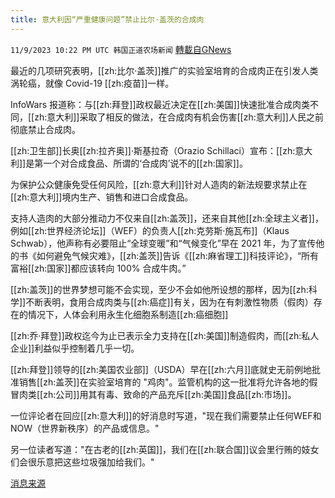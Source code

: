 ```yaml
---
title: 意大利因“严重健康问题”禁止比尔·盖茨的合成肉
---
```

`11/9/2023 10:22 PM UTC 韩国正道农场新闻` [轉載自GNews](https://gnews.org/articles/1951960)

最近的几项研究表明，[[zh:比尔·盖茨]]推广的实验室培育的合成肉正在引发人类涡轮癌，就像 Covid-19 [[zh:疫苗]]一样。

InfoWars 报道称：与[[zh:拜登]]政权最近决定在[[zh:美国]]快速批准合成肉类不同，[[zh:意大利]]采取了相反的做法，在合成肉有机会伤害[[zh:意大利]]人民之前彻底禁止合成肉。

[[zh:卫生部]]长奥[[zh:拉齐奥]]·斯基拉奇（Orazio Schillaci）宣布：[[zh:意大利]]是第一个对合成食品、所谓的‘合成肉’说不的[[zh:国家]]。

为保护公众健康免受任何风险，[[zh:意大利]]针对人造肉的新法规要求禁止在[[zh:意大利]]境内生产、销售和进口合成食品。

支持人造肉的大部分推动力不仅来自[[zh:盖茨]]，还来自其他[[zh:全球主义者]]，例如[[zh:世界经济论坛]]（WEF）的负责人[[zh:克劳斯·施瓦布]]（Klaus Schwab），他声称有必要阻止“全球变暖”和“气候变化”早在 2021 年，为了宣传他的书《如何避免气候灾难》，[[zh:盖茨]]告诉《[[zh:麻省理工]]科技评论》，“所有富裕[[zh:国家]]都应该转向 100% 合成牛肉。”

[[zh:盖茨]]的世界梦想可能不会实现，至少不会如他所设想的那样，因为[[zh:科学]]不断表明，食用合成肉类与[[zh:癌症]]有关，因为在有刺激性物质（假肉）存在的情况下，人体会利用永生化细胞系制造[[zh:癌细胞]]

[[zh:乔·拜登]]政权迄今为止已表示全力支持在[[zh:美国]]制造假肉，而[[zh:私人企业]]利益似乎控制着几乎一切。

[[zh:拜登]]领导的[[zh:美国农业部]]（USDA）早在[[zh:六月]]底就史无前例地批准销售[[zh:盖茨]]在实验室培育的 "鸡肉"。监管机构的这一批准将允许各地的假冒肉类[[zh:公司]]用其有毒、致命的产品充斥[[zh:美国]]食品[[zh:市场]]。

一位评论者在回应[[zh:意大利]]的好消息时写道，"现在我们需要禁止任何WEF和NOW（世界新秩序）的产品或信息。"

另一位读者写道："在古老的[[zh:英国]]，我们在[[zh:联合国]]议会里行贿的妓女们会很乐意把这些垃圾强加给我们。"

[消息来源](https://theparadise.ng/6527/italy-bans-bill-gates-lab-grown-meat-citing-serious-health-concerns/)
